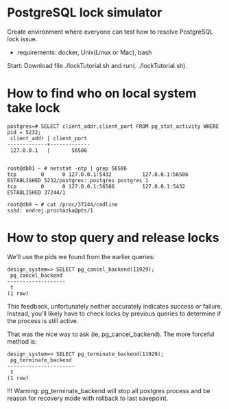 # PostgreSQL lock simulator

Create environment where everyone can test how to resolve PostgreSQL lock issue.
 * requirements: docker, Unix(Linux or Mac), bash

Start: Download file ./lockTutorial.sh and run(. ./lockTutorial.sh).



# How to find who on local system take lock
```
postgres=# SELECT client_addr,client_port FROM pg_stat_activity WHERE pid = 5232;
 client_addr | client_port
-------------+-------------
 127.0.0.1   |       56586


root@db01 ~ # netstat -ntp | grep 56586
tcp        0      0 127.0.0.1:5432          127.0.0.1:56586         ESTABLISHED 5232/postgres: postgres postgres 1
tcp        0      0 127.0.0.1:56586         127.0.0.1:5432          ESTABLISHED 37244/1

root@db0 ~ # cat /proc/37244/cmdline
sshd: ondrej.prochazka@pts/1
```

# How to stop query and release locks

We’ll use the pids we found from the earlier queries:

```
design_system=> SELECT pg_cancel_backend(11929);
 pg_cancel_backend
-------------------
 t
(1 row)
```

This feedback, unfortunately neither accurately indicates success or failure. Instead, you’ll likely have to check locks by previous queries to determine if the process is still active.

That was the nice way to ask (ie, pg_cancel_backend). The more forceful method is:

```
design_system=> SELECT pg_terminate_backend(11929);
 pg_terminate_backend
----------------------
 t
(1 row)
```
!!! Warning: pg_terminate_backend will stop all postgres process and be reason for recovery mode with rollback to last savepoint. 
